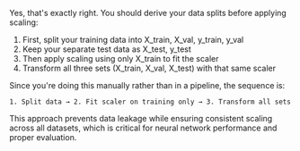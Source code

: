 









Yes, that's exactly right. You should derive your data splits before applying scaling:

1. First, split your training data into X_train, X_val, y_train, y_val
2. Keep your separate test data as X_test, y_test
3. Then apply scaling using only X_train to fit the scaler
4. Transform all three sets (X_train, X_val, X_test) with that same scaler

Since you're doing this manually rather than in a pipeline, the sequence is:
```
1. Split data → 2. Fit scaler on training only → 3. Transform all sets
```

This approach prevents data leakage while ensuring consistent scaling across all datasets, which is critical for neural network performance and proper evaluation.
